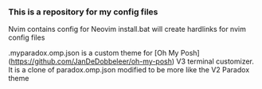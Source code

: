 ### This is a repository for my config files

Nvim contains config for Neovim
install.bat will create hardlinks for nvim config files

.myparadox.omp.json is a custom theme for [Oh My Posh] (https://github.com/JanDeDobbeleer/oh-my-posh) V3 terminal customizer. It is a clone of paradox.omp.json modified to be more like the V2 Paradox theme
